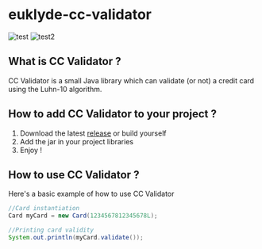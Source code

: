 # euklyde-cc-validator

![test](https://img.shields.io/github/license/Euklyde/euklyde-cc-validator) ![test2](https://img.shields.io/github/downloads/Euklyde/euklyde-cc-validator/total?cacheSeconds=30)

## What is CC Validator ?
CC Validator is a small Java library which can validate (or not) a credit card using the Luhn-10 algorithm.

## How to add CC Validator to your project ?
1. Download the latest [release](https://github.com/Euklyde/euklyde-cc-validator/releases) or build yourself
2. Add the jar in your project libraries
3. Enjoy !

## How to use CC Validator ?

Here's a basic example of how to use CC Validator

```java
//Card instantiation
Card myCard = new Card(1234567812345678L);

//Printing card validity
System.out.println(myCard.validate());
```
